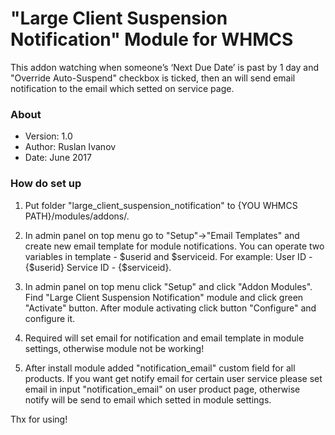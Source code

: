 # "Large Client Suspension Notification" Module for WHMCS #

This addon watching when someone’s ‘Next Due Date’ is past by 1 day and "Override Auto-Suspend" checkbox is ticked, then an will send email notification to the email which setted on service page.


### About ###

* Version: 1.0
* Author: Ruslan Ivanov
* Date: June 2017

### How do set up ###

1. Put folder "large_client_suspension_notification" to {YOU WHMCS PATH}/modules/addons/.

2. In admin panel on top menu go to "Setup"->"Email Templates" and create new email template for module notifications. You can operate two variables in template - $userid and $serviceid. For example: User ID - {$userid} Service ID - {$serviceid}.

3. In admin panel on top menu click "Setup" and click "Addon Modules". Find "Large Client Suspension Notification" module and click green "Activate" button. After module activating click button "Configure" and configure it.

4. Required will set email for notification and email template in module settings, otherwise module not be working!

5. After install module added "notification_email" custom field for all products. If you want get notify email for certain user service please set email in input "notification_email" on user product page, otherwise notify will be send to email which setted in module settings.

Thx for using!